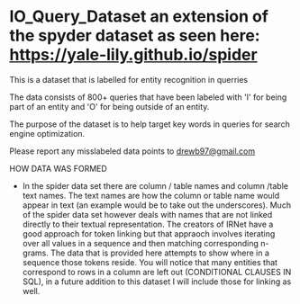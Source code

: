 # IO_Query_Dataset an extension of the spyder dataset as seen here: https://yale-lily.github.io/spider

This is a dataset that is labelled for entity recognition in querries

The data consists of 800+ queries that have been labeled with 'I' for being part of an entity and 'O' for being outside of an entity. 

The purpose of the dataset is to help target key words in queries for search engine optimization. 

Please report any misslabeled data points to drewb97@gmail.com

HOW DATA WAS FORMED 
  - In the spider data set there are column / table names and column /table text names. The text names are how the column or table name would appear in text (an example would be to take out the underscores). Much of the spider data set however deals with names that are not linked directly to their textual representation. The creators of IRNet have a good approach for token linking but that appraoch involves iterating over all values in a sequence and then matching corresponding n-grams. The data that is provided here attempts to show where in a sequence those tokens reside. You will notice that many entities that correspond to rows in a column are left out (CONDITIONAL CLAUSES IN SQL), in a future addition to this dataset I will include those for linking as well. 

